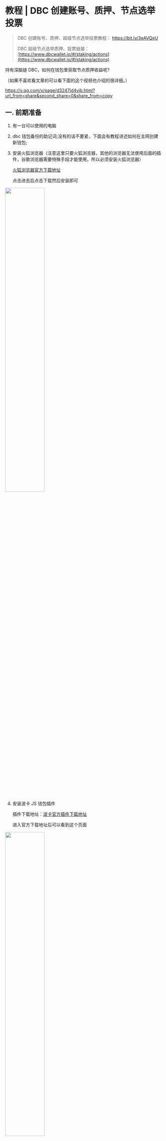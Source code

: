 # 教程 | DBC 创建账号、质押、节点选举投票

> DBC 创建账号、质押、超级节点选举投票教程： https://bit.ly/3eAVQeU
>
> DBC 超级节点选举质押、投票链接：[https://www.dbcwallet.io/#/staking/actions](https://www.dbcwallet.io/#/staking/actions)

持有深脑链 DBC，如何在钱包里获取节点质押收益呢?

（如果不喜欢看文章的可以看下面的这个视频也介绍的很详细。）

https://v.qq.com/x/page/d3247jd4vjb.html?url_from=share&second_share=0&share_from=copy

## 一. 前期准备

1. 有一台可以使用的电脑

2. dbc 钱包备份的助记词;没有的话不要紧，下面会有教程讲述如何在主网创建新钱包;

3. 安装火狐浏览器（注意这里只要火狐浏览器，其他的浏览器无法使用后面的插件，谷歌浏览器需要特殊手段才能使用，所以必须安装火狐浏览器）

   [火狐浏览器官方下载地址](https://www.mozilla.org/zh-CN/firefox/new/)

   点击进去后点击下载然后安装即可

<img src="./assets/staking_voting.assets/1.jpg" width="50%" height="50%">

4. 安装波卡 JS 钱包插件

   插件下载地址：[波卡官方插件下载地址](https://addons.mozilla.org/en-US/firefox/addon/polkadot-js-extension/)

   进入官方下载地址后可以看到这个页面

<img src="./assets/staking_voting.assets/2.jpg" width="50%" height="50%">

点击蓝色的方框下载添加即可。添加完成后页面是这样的。

<img src="./assets/staking_voting.assets/3.jpg" width="50%" height="50%">

蓝色方框变成了白色，右上角红色箭头处出现了这个插件的图标。此时插件已经添加完毕。

## 二、导入（或创建）深脑链主网钱包

在上一步完成后，可以点击该插件图标创建主网钱包。

<img src="./assets/staking_voting.assets/4.jpg" width="50%" height="50%">

<img src="./assets/staking_voting.assets/5.jpg" width="50%" height="50%">

**_注意上面的助记词很重要，一定要保存到安全的地方并且做备份，记录好之后可以点击 Next Step 进入设置密码_**

<img src="./assets/staking_voting.assets/6.jpg" width="50%" height="50%">

设置完成后进入下一步。点击插件图标就可以看到自己的深脑链钱包地址了。

<img src="./assets/staking_voting.assets/7.jpg" width="50%" height="50%">

## 三、正式进入深脑链主网质押环节，提名验证人节点(质押超级节点）

> 注：
>
> 1.这里质押超级节点是一种人人都可以参与的获取投票收益方式，没有任何门槛，不需要服务器等硬件资源，只需要大家手里持仓一定数量的 dbc 即可。
>
> 2.在这里会介绍一些质押挖矿可能遇到的坑以及如何介绍一些质押技巧，尽可能的让大家质押等量的 dbc 得到的回报最高。

1. 打开深脑链主网地址

[主网地址](https://www.dbcwallet.io/#/explorer)

点进来以后，大家可以看到自己的钱包地址以及钱包里的余额。

<img src="./assets/staking_voting.assets/8.jpg" width="50%" height="50%">

接下来点击网络的质押选项就可以看到超级节点列表信息了

<img src="./assets/staking_voting.assets/9.jpg" width="50%" height="50%">

超级节点在最开始第一个季度有 21 个，官方会占有 3 个节点，但是超级节点数量大于 18 个时候，官方节点会下线，每个季度会增加 10 个节点，当前共 41 个节点。（https://dbc.subscan.io/validator）

**接下来给大家分析一下这 41 个超级节点的的情况。**

> 注：
>
> 超级节点每 24 小时选举一次，所有没有永久的超级节点，能否选上超级节点是根据这个超级节点的总的质押量排名后，前 41 名将会被自动选为超级节点，无需任何操作）

<img src="./assets/staking_voting.assets/10.jpg" width="50%" height="50%">

在超级节点页面我们可以看到自己质押的金额与其他人质押的金额加起来的总量最大的 41 个节点将被选为超级节点，但是也有其他的节点想要参与选举，但是由于这轮选举已经结束或者质押量排在了 41 名之后，这些节点将会出现在这个页面中

<img src="./assets/staking_voting.assets/11.jpg" width="50%" height="50%">

点击目标，我们可以看到所有参与选举的超级节点，接下来我们会通过分析这些超级节点的数据来决定我们投票那些超级节点让我们的利益尽可能的最大化的同时，又可以保证我们我们每天都获得利益。

<img src="./assets/staking_voting.assets/12.jpg" width="50%" height="50%">

看到所有的超级节点后，我们需要分析以下数据

<img src="./assets/staking_voting.assets/13.jpg" width="50%" height="50%">

> 注：
>
> return：指的是根据你账户的 dbc，如果你质押该节点，所能得到的利润，如果点进来发现 return 没有显示，可以单击 return，会自动从大到小排序。
>
> 权益总量：指的是该节点自己加上质押他的提名人的 dbc 总的数量，排名前 41 位的当选，而且能否当选超级节点只看这个数据。
>
> 佣金：指的是 dbc 网络会每天把等额的 dbc 发到这些超级节点上，但是超级节点需要服务器用来帮助网络出块验证，所有超级节点可以自己设定佣金比例给自己，这个佣金比例越高，超级节点所能得到也就越多，那么质押该超级节点的用户得到的也就越少，因为总的数量是确定的。
>
> 为了大家能够更加通俗的理解质押模型，这里给大家举一个通俗易懂的例子：
>
> dbc 主网每天都会准备 41 块蛋糕给用户，然后有三块是留给团队自己的，剩下的 41 块让主网上面的质押用户去分这 41 块蛋糕。但是怎么分才能保证公平而且有说服力呢？dbc 会设置无数个小组长名额，也就是超级节点，但是蛋糕只有 41 块，所有这些小组长要去竞选，怎么能保证你能选上呢，只看你手里的选票总量，也就是这个超级节点所能获取到的自己手里的 dbc 加上其他用户质押给这个节点的 dbc 总量，只要总量排在前 41 位。就一定能选上超级节点，在整个选举过程不需要任何操作，需要操作的是这些超级节点去各大社区去拉选票或者自己持有大量的 dbc 来保证选票的数量，以保障下一轮能排在前 21 位获得这块蛋糕。
>
> 还有一个问题，蛋糕是有了，那怎么分这个蛋糕，我给这个超级节点投票我该怎么计算我能得到的具体的收益呢？
>
> 首先，dbc 主网会把这个蛋糕给了超级节点，也就是每天超级节点会得到 6772 个（按照 41 个节点计算）左右的 dbc，这个时候这个
>
> 目标页面的数据就可以帮助我们更好的筛选超级节点了。
>
> <img src="./assets/staking_voting.assets/14.jpg" width="50%" height="50%">
>
> <img src="./assets/staking_voting.assets/14.2.jpg" width="50%" height="50%">
>
> 所得蛋糕（dbc）的计算公式 = （蛋糕总量 _ （1 — 佣金）_ （你自己的 dbc 所占该节点权益总量的比例））
>
> tips：超级节点的收入来源于两个地方，第一个地方就是自己设置的佣金比例 \* 所得的蛋糕（dbc）重量 +
>
> 蛋糕总量 _ （1 — 佣金）_ （超级节点的 dbc 所占该节点权益总量的比例））
>
> 给大家解释一下这个公式，第一要看的就是佣金下面的数字，这个百分比是由超级节点自己设立的，比如设立 0%就是超级节点拿到这块蛋糕后，我不额外去先去拿一些 dbc 奖励，我会和我的质押者们一起分享，然后根据自己的持仓 dbc，持仓的多分的也就越多。但是基本所有的节点都不会把这个比例设置成 0%，这个比例设置的越大，那么超级节点额外拿到的也就越多，拿完剩下的才和他的质押者们一起分享，如果这个比例设置成 100%，说明超级节点一口蛋糕都不会给质押者，这种节点直接无视就好了，因为质押这种节点拿不到任何收益。

但是也不是这个比例越低越好，否则也不会有这么多的筛选条件出现了。

<img src="./assets/staking_voting.assets/15.jpg" width="50%" height="50%">

所以因果关系就是这个佣金和你的持仓量所占这个节点的权益总量决定了你的收益，也就是 return 的大小。

> 注：大家在质押时候在按照 return 排序后选择前 21 名中 return 比例相对较高的，然后一些可靠的节点，为什么要选择可靠的节点呢？因为有的节点你看到的时候，可能由于佣金比例设置的很低，甚至设置为 0，然后 return 自然而然就会高一些，去吸引一些质押者去投票，但是当他选举为超级节点的时候，他是可以改变佣金比例，也就是提高自己所拿到的 dbc，所以其他人拿到的自然而然就会少很多。所以要找一些可靠的节点，这样我们虽然拿到收入相对于前面的收益小一些但是可能保证我们的收益非常稳定。这就需要我们加入一些官方投票社区了去真的接触这样的超级节点，以保证我们投的超级节点比较可靠。

还有一个需要考虑的条件就是就是超级节点的机器情况。

<img src="./assets/staking_voting.assets/16.jpg" width="50%" height="50%">

<img src="./assets/staking_voting.assets/17.jpg" width="50%" height="50%">

点这些曲线图标后我们可以看到一些惩罚和奖励情况，如果图像经常有一些点突然掉下去了，说明这个超级节点经常被惩罚这个，一旦被惩罚也就意味着你今天的收益就会少很多。

对这些提名人分析完毕后我们接下里就要进行具体操作了。

<img src="./assets/staking_voting.assets/18.jpg" width="50%" height="50%">

<img src="./assets/staking_voting.assets/19.jpg" width="50%" height="50%">

在设立绑定金额的时候不要全部质押，要留一个 dbc 出来，用于网络转账。

<img src="./assets/staking_voting.assets/20.jpg" width="50%" height="50%">

一直点击下一步进入到该页面输入密码即可完成

<img src="./assets/staking_voting.assets/21.jpg" width="50%" height="50%">

<img src="./assets/staking_voting.assets/22.jpg" width="50%" height="50%">

提名完成后可以在该列表看到自己所以提名的超级节点的等待信息，如果质押的超级节点在下一轮的选举中能够当选的话，你就可以拿到相对应的奖励了。
